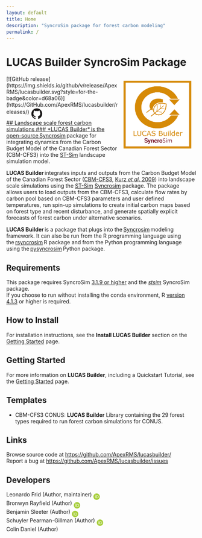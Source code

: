 ```yaml
---
layout: default
title: Home
description: "SyncroSim package for forest carbon modeling"
permalink: /
---
```


# **LUCAS Builder** SyncroSim Package
<img align="right" style="padding: 13px" width="180" src="assets/images/logo/lucasbuilder-sticker.png">
[![GitHub release](https://img.shields.io/github/v/release/ApexRMS/lucasbuilder.svg?style=for-the-badge&color=d68a06)](https://GitHub.com/ApexRMS/lucasbuilder/releases/)    <a href="https://github.com/ApexRMS/lucasbuilder"><img align="middle" style="padding: 1px" width="30" src="assets/images/logo/github-trans2.png">
<br>
## Landscape scale forest carbon simulations
### *LUCAS Builder* is the open-source <a href="https://syncrosim.com/download/" target="_blank">Syncrosim</a> package for integrating dynamics from the Carbon Budget Model of the Canadian Forest Sector (CBM-CFS3) into the <a href="http://docs.stsim.net" target="_blank">ST-Sim</a> landscape simulation model.

**LUCAS Builder** integrates inputs and outputs from the Carbon Budget Model of the Canadian Forest Sector (<a href="https://natural-resources.canada.ca/climate-change/climate-change-impacts-forests/carbon-budget-model" target="_blank">CBM-CFS3</a>, <a href="https://doi.org/10.1016/j.ecolmodel.2008.10.018" target="_blank">Kurz *et al*. 2009</a>) into landscape scale simulations using the <a href="http://docs.stsim.net" target="_blank">ST-Sim</a> <a href="https://syncrosim.com/" target="_blank">Syncrosim</a> package. The package allows users to load outputs from the CBM-CFS3, calculate flow rates by carbon pool based on CBM-CFS3 parameters and user defined temperatures, run spin-up simulations to create initial carbon maps based on forest type and recent disturbance, and generate spatially explicit forecasts of forest carbon under alternative scenarios.

**LUCAS Builder** is a package that plugs into the <a href="https://syncrosim.com/" target="_blank">Syncrosim</a> modeling framework. It can also be run from the R programming language using the <a href="https://syncrosim.com/r-package/" target="_blank">rsyncrosim</a> R package and from the Python programming language using the <a href="https://pysyncrosim.readthedocs.io/en/latest/" target="_blank">pysyncrosim</a> Python package.

## Requirements

This package requires SyncroSim <a href="https://syncrosim.com/download/" target="_blank">3.1.9 or higher</a> and the <a href="https://docs.stsim.net/" target="_blank">*stsim*</a> SyncroSim package. <br>
If you choose to run without installing the conda environment, R <a href="https://www.r-project.org/" target="_blank">version 4.1.3</a> or higher is required. <br>

## How to Install

For installation instructions, see the **Install LUCAS Builder** section on the [Getting Started](https://apexrms.github.io/lucasbuilder/getting_started.html) page.

## Getting Started

For more information on **LUCAS Builder**, including a Quickstart Tutorial, see the [Getting Started](https://apexrms.github.io/lucasbuilder/getting_started.html) page.

## Templates

- CBM-CFS3 CONUS: **LUCAS Builder** Library containing the 29 forest types required to run forest carbon simulations for CONUS.

## Links

Browse source code at <a href="https://github.com/ApexRMS/lucasbuilder/" target="_blank">https://github.com/ApexRMS/lucasbuilder/</a>
<br>
Report a bug at <a href="https://github.com/ApexRMS/lucasbuilder/issues" target="_blank">https://github.com/ApexRMS/lucasbuilder/issues</a>

## Developers

Leonardo Frid (Author, maintainer) <a href="https://orcid.org/0000-0002-5489-2337"><img align="middle" style="padding: 0.5px" width="17" src="assets/images/ORCID.png"></a>
<br>
Bronwyn Rayfield (Author) <a href="https://orcid.org/0000-0003-1768-1300"><img align="middle" style="padding: 0.5px" width="17" src="assets/images/ORCID.png"></a>
<br>
Benjamin Sleeter (Author) <a href="https://orcid.org/0000-0003-2371-9571"><img align="middle" style="padding: 0.5px" width="17" src="assets/images/ORCID.png"></a>
<br>
Schuyler Pearman-Gillman (Author) <a href="https://orcid.org/0000-0002-3911-1985"><img align="middle" style="padding: 0.5px" width="17" src="assets/images/ORCID.png"></a>
<br>
Colin Daniel (Author)
